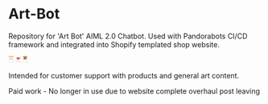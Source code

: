 # Art-Bot

Repository for 'Art Bot' AIML 2.0 Chatbot. Used with Pandorabots CI/CD framework and integrated into Shopify templated shop website.

<img src="assets/bothello.png" width="10rem"/>

<img src="assets/botproduct.png" width="10rem"/>

<img src="assets/botartist.png" width="10rem"/>

Intended for customer support with products and general art content.

Paid work - No longer in use due to website complete overhaul post leaving
